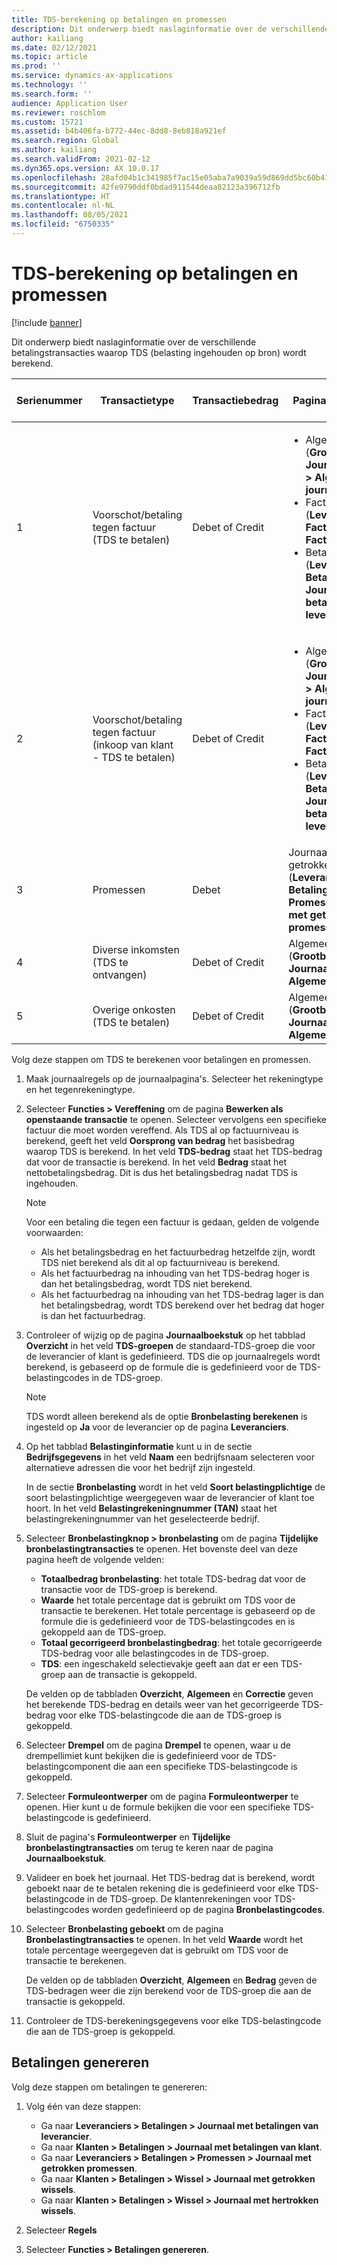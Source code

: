 ```yaml
---
title: TDS-berekening op betalingen en promessen
description: Dit onderwerp biedt naslaginformatie over de verschillende betalingstransacties waarop TDS (belasting ingehouden op bron) wordt berekend.
author: kailiang
ms.date: 02/12/2021
ms.topic: article
ms.prod: ''
ms.service: dynamics-ax-applications
ms.technology: ''
ms.search.form: ''
audience: Application User
ms.reviewer: roschlom
ms.custom: 15721
ms.assetid: b4b406fa-b772-44ec-8dd8-8eb818a921ef
ms.search.region: Global
ms.author: kailiang
ms.search.validFrom: 2021-02-12
ms.dyn365.ops.version: AX 10.0.17
ms.openlocfilehash: 28afd04b1c341985f7ac15e05aba7a9039a59d869dd5bc60b4163d2ba1ae4ec0
ms.sourcegitcommit: 42fe9790ddf0bdad911544deaa82123a396712fb
ms.translationtype: HT
ms.contentlocale: nl-NL
ms.lasthandoff: 08/05/2021
ms.locfileid: "6750335"
---
```

# <a name="tds-calculation-on-payments-and-promissory-notes"></a>TDS-berekening op betalingen en promessen

[!include [banner](../includes/banner.md)]

Dit onderwerp biedt naslaginformatie over de verschillende betalingstransacties waarop TDS (belasting ingehouden op bron) wordt berekend.

| Serienummer | Transactietype | Transactiebedrag | Paginanaam en -pad | Rekeningtype en type tegenrekening |
|---------------|------------------|--------------------|--------------------|--------------------------------------|
| 1             | Voorschot/betaling tegen factuur (TDS te betalen) | Debet of Credit | <ul><li>Algemeen journaal (**Grootboek \> Journaalboekingen \> Algemene journalen**)</li><li>Facturenjournaal (**Leveranciers \> Facturen \> Facturenjournaal**)</li><li>Betalingsjournaal (**Leveranciers \> Betalingen \> Journaal met betalingen van leverancier**)</li></ul> | Leverancier (debet), bank (credit) |
| 2             | Voorschot/betaling tegen factuur (inkoop van klant - TDS te betalen) | Debet of Credit | <ul><li>Algemeen journaal (**Grootboek \> Journaalboekingen \> Algemene journalen**)</li><li>Facturenjournaal (**Leveranciers \> Facturen \> Facturenjournaal**)</li><li>Betalingsjournaal (**Leveranciers \> Betalingen \> Journaal met betalingen van leverancier**)</li></ul> | Klant (debet), bank (credit) |
| 3             | Promessen | Debet | Journaal met getrokken promessen (**Leveranciers \> Betalingen \> Promessen \> Journaal met getrokken promessen**) | Leverancier (debet), grootboek (credit) |
| 4             | Diverse inkomsten (TDS te ontvangen) | Debet of Credit | Algemeen journaal (**Grootboek \> Journaalboekingen \> Algemene journalen**) | Bank (debet), grootboek (credit) |
| 5             | Overige onkosten (TDS te betalen) | Debet of Credit | Algemeen journaal (**Grootboek \> Journaalboekingen \> Algemene journalen**) | Bank (debet), grootboek (credit) |

Volg deze stappen om TDS te berekenen voor betalingen en promessen.

1. Maak journaalregels op de journaalpagina's. Selecteer het rekeningtype en het tegenrekeningtype.
2. Selecteer **Functies \> Vereffening** om de pagina **Bewerken als openstaande transactie** te openen. Selecteer vervolgens een specifieke factuur die moet worden vereffend. Als TDS al op factuurniveau is berekend, geeft het veld **Oorsprong van bedrag** het basisbedrag waarop TDS is berekend. In het veld **TDS-bedrag** staat het TDS-bedrag dat voor de transactie is berekend. In het veld **Bedrag** staat het nettobetalingsbedrag. Dit is dus het betalingsbedrag nadat TDS is ingehouden.

    > [!NOTE]
    > Voor een betaling die tegen een factuur is gedaan, gelden de volgende voorwaarden:
    >
    > - Als het betalingsbedrag en het factuurbedrag hetzelfde zijn, wordt TDS niet berekend als dit al op factuurniveau is berekend.
    > - Als het factuurbedrag na inhouding van het TDS-bedrag hoger is dan het betalingsbedrag, wordt TDS niet berekend.
    > - Als het factuurbedrag na inhouding van het TDS-bedrag lager is dan het betalingsbedrag, wordt TDS berekend over het bedrag dat hoger is dan het factuurbedrag.

3. Controleer of wijzig op de pagina **Journaalboekstuk** op het tabblad **Overzicht** in het veld **TDS-groepen** de standaard-TDS-groep die voor de leverancier of klant is gedefinieerd. TDS die op journaalregels wordt berekend, is gebaseerd op de formule die is gedefinieerd voor de TDS-belastingcodes in de TDS-groep.

    > [!NOTE]
    > TDS wordt alleen berekend als de optie **Bronbelasting berekenen** is ingesteld op **Ja** voor de leverancier op de pagina **Leveranciers**.

4. Op het tabblad **Belastinginformatie** kunt u in de sectie **Bedrijfsgegevens** in het veld **Naam** een bedrijfsnaam selecteren voor alternatieve adressen die voor het bedrijf zijn ingesteld.

    In de sectie **Bronbelasting** wordt in het veld **Soort belastingplichtige** de soort belastingplichtige weergegeven waar de leverancier of klant toe hoort. In het veld **Belastingrekeningnummer (TAN)** staat het belastingrekeningnummer van het geselecteerde bedrijf.

5. Selecteer **Bronbelastingknop \> bronbelasting** om de pagina **Tijdelijke bronbelastingtransacties** te openen. Het bovenste deel van deze pagina heeft de volgende velden:

    - **Totaalbedrag bronbelasting**: het totale TDS-bedrag dat voor de transactie voor de TDS-groep is berekend.
    - **Waarde** het totale percentage dat is gebruikt om TDS voor de transactie te berekenen. Het totale percentage is gebaseerd op de formule die is gedefinieerd voor de TDS-belastingcodes en is gekoppeld aan de TDS-groep.
    - **Totaal gecorrigeerd bronbelastingbedrag**: het totale gecorrigeerde TDS-bedrag voor alle belastingcodes in de TDS-groep.
    - **TDS**: een ingeschakeld selectievakje geeft aan dat er een TDS-groep aan de transactie is gekoppeld.

    De velden op de tabbladen **Overzicht**, **Algemeen** en **Correctie** geven het berekende TDS-bedrag en details weer van het gecorrigeerde TDS-bedrag voor elke TDS-belastingcode die aan de TDS-groep is gekoppeld.

6. Selecteer **Drempel** om de pagina **Drempel** te openen, waar u de drempellimiet kunt bekijken die is gedefinieerd voor de TDS-belastingcomponent die aan een specifieke TDS-belastingcode is gekoppeld.
7. Selecteer **Formuleontwerper** om de pagina **Formuleontwerper** te openen. Hier kunt u de formule bekijken die voor een specifieke TDS-belastingcode is gedefinieerd.
8. Sluit de pagina's **Formuleontwerper** en **Tijdelijke bronbelastingtransacties** om terug te keren naar de pagina **Journaalboekstuk**.
9. Valideer en boek het journaal. Het TDS-bedrag dat is berekend, wordt geboekt naar de te betalen rekening die is gedefinieerd voor elke TDS-belastingcode in de TDS-groep. De klantenrekeningen voor TDS-belastingcodes worden gedefinieerd op de pagina **Bronbelastingcodes**.
10. Selecteer **Bronbelasting geboekt** om de pagina **Bronbelastingtransacties** te openen. In het veld **Waarde** wordt het totale percentage weergegeven dat is gebruikt om TDS voor de transactie te berekenen.

    De velden op de tabbladen **Overzicht**, **Algemeen** en **Bedrag** geven de TDS-bedragen weer die zijn berekend voor de TDS-groep die aan de transactie is gekoppeld.

11. Controleer de TDS-berekeningsgegevens voor elke TDS-belastingcode die aan de TDS-groep is gekoppeld.

## <a name="generate-payments"></a>Betalingen genereren

Volg deze stappen om betalingen te genereren:

1. Volg één van deze stappen:

    - Ga naar **Leveranciers \> Betalingen \> Journaal met betalingen van leverancier**.
    - Ga naar **Klanten \> Betalingen \> Journaal met betalingen van klant**.
    - Ga naar **Leveranciers \> Betalingen \> Promessen \> Journaal met getrokken promessen**.
    - Ga naar **Klanten \> Betalingen \> Wissel \> Journaal met getrokken wissels**.
    - Ga naar **Klanten \> Betalingen \> Wissel \> Journaal met hertrokken wissels**.

2. Selecteer **Regels**
3. Selecteer **Functies \> Betalingen genereren**.
